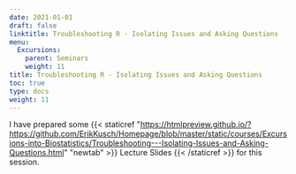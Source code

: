 ```yaml
---
date: 2021-01-01
draft: false
linktitle: Troubleshooting R - Isolating Issues and Asking Questions
menu:
  Excursions:
    parent: Seminars
    weight: 11
title: Troubleshooting R - Isolating Issues and Asking Questions
toc: true
type: docs
weight: 11
---
```


I have prepared some {{< staticref "https://htmlpreview.github.io/?https://github.com/ErikKusch/Homepage/blob/master/static/courses/Excursions-into-Biostatistics/Troubleshooting---Isolating-Issues-and-Asking-Questions.html" "newtab" >}} Lecture Slides {{< /staticref >}} for this session.